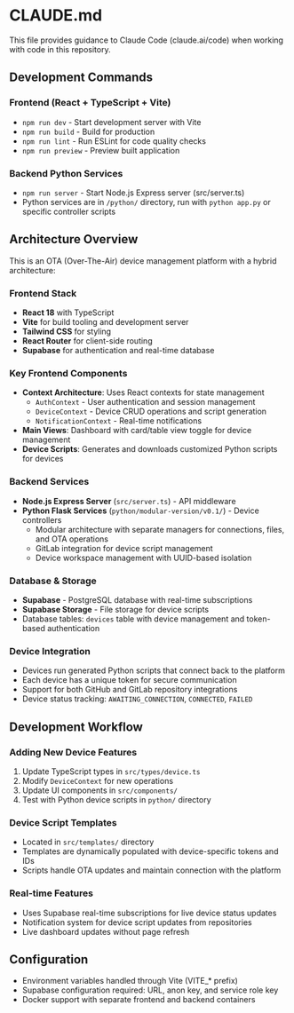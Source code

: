 # CLAUDE.md

This file provides guidance to Claude Code (claude.ai/code) when working with code in this repository.

## Development Commands

### Frontend (React + TypeScript + Vite)
- `npm run dev` - Start development server with Vite
- `npm run build` - Build for production
- `npm run lint` - Run ESLint for code quality checks
- `npm run preview` - Preview built application

### Backend Python Services
- `npm run server` - Start Node.js Express server (src/server.ts)
- Python services are in `/python/` directory, run with `python app.py` or specific controller scripts

## Architecture Overview

This is an OTA (Over-The-Air) device management platform with a hybrid architecture:

### Frontend Stack
- **React 18** with TypeScript
- **Vite** for build tooling and development server
- **Tailwind CSS** for styling
- **React Router** for client-side routing
- **Supabase** for authentication and real-time database

### Key Frontend Components
- **Context Architecture**: Uses React contexts for state management
  - `AuthContext` - User authentication and session management
  - `DeviceContext` - Device CRUD operations and script generation
  - `NotificationContext` - Real-time notifications
- **Main Views**: Dashboard with card/table view toggle for device management
- **Device Scripts**: Generates and downloads customized Python scripts for devices

### Backend Services
- **Node.js Express Server** (`src/server.ts`) - API middleware
- **Python Flask Services** (`python/modular-version/v0.1/`) - Device controllers
  - Modular architecture with separate managers for connections, files, and OTA operations
  - GitLab integration for device script management
  - Device workspace management with UUID-based isolation

### Database & Storage
- **Supabase** - PostgreSQL database with real-time subscriptions
- **Supabase Storage** - File storage for device scripts
- Database tables: `devices` table with device management and token-based authentication

### Device Integration
- Devices run generated Python scripts that connect back to the platform
- Each device has a unique token for secure communication
- Support for both GitHub and GitLab repository integrations
- Device status tracking: `AWAITING_CONNECTION`, `CONNECTED`, `FAILED`

## Development Workflow

### Adding New Device Features
1. Update TypeScript types in `src/types/device.ts` 
2. Modify `DeviceContext` for new operations
3. Update UI components in `src/components/`
4. Test with Python device scripts in `python/` directory

### Device Script Templates
- Located in `src/templates/` directory
- Templates are dynamically populated with device-specific tokens and IDs
- Scripts handle OTA updates and maintain connection with the platform

### Real-time Features
- Uses Supabase real-time subscriptions for live device status updates
- Notification system for device script updates from repositories
- Live dashboard updates without page refresh

## Configuration
- Environment variables handled through Vite (VITE_* prefix)
- Supabase configuration required: URL, anon key, and service role key
- Docker support with separate frontend and backend containers